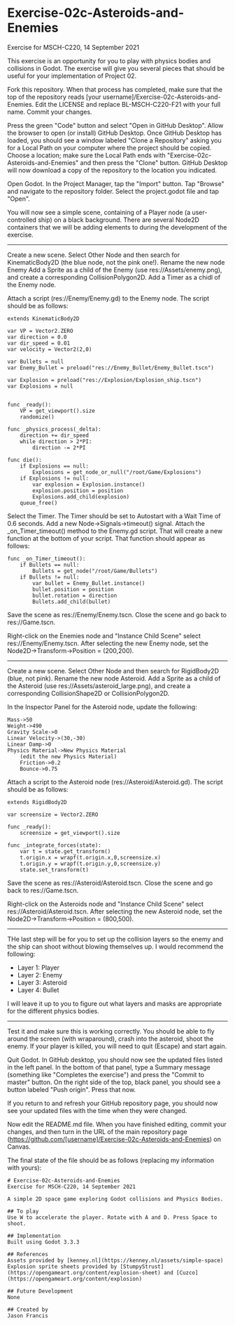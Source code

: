 # Exercise-02c-Asteroids-and-Enemies

Exercise for MSCH-C220, 14 September 2021

This exercise is an opportunity for you to play with physics bodies and collisions in Godot. The exercise will give you several pieces that should be useful for your implementation of Project 02.

Fork this repository. When that process has completed, make sure that the top of the repository reads [your username]/Exercise-02c-Asteroids-and-Enemies. Edit the LICENSE and replace BL-MSCH-C220-F21 with your full name. Commit your changes.

Press the green "Code" button and select "Open in GitHub Desktop". Allow the browser to open (or install) GitHub Desktop. Once GitHub Desktop has loaded, you should see a window labeled "Clone a Repository" asking you for a Local Path on your computer where the project should be copied. Choose a location; make sure the Local Path ends with "Exercise-02c-Asteroids-and-Enemies" and then press the "Clone" button. GitHub Desktop will now download a copy of the repository to the location you indicated.

Open Godot. In the Project Manager, tap the "Import" button. Tap "Browse" and navigate to the repository folder. Select the project.godot file and tap "Open".

You will now see a simple scene, containing of a Player node (a user-controlled ship) on a black background. There are several Node2D containers that we will be adding elements to during the development of the exercise.

---

Create a new scene. Select Other Node and then search for KinematicBody2D (the blue node, not the pink one!). Rename the new node Enemy Add a Sprite as a child of the Enemy (use res://Assets/enemy.png), and create a corresponding CollisionPolygon2D. Add a Timer as a chidl of the Enemy node.

Attach a script (res://Enemy/Enemy.gd) to the Enemy node. The script should be as follows:
```
extends KinematicBody2D

var VP = Vector2.ZERO
var direction = 0.0
var dir_speed = 0.01
var velocity = Vector2(2,0)

var Bullets = null
var Enemy_Bullet = preload("res://Enemy_Bullet/Enemy_Bullet.tscn")

var Explosion = preload("res://Explosion/Explosion_ship.tscn")
var Explosions = null


func _ready():
	VP = get_viewport().size
	randomize()

func _physics_process(_delta):
	direction += dir_speed
	while direction > 2*PI:
		direction -= 2*PI

func die():
	if Explosions == null:
		Explosions = get_node_or_null("/root/Game/Explosions")
	if Explosions != null:
		var explosion = Explosion.instance()
		explosion.position = position
		Explosions.add_child(explosion)
	queue_free()
```
Select the Timer. The Timer should be set to Autostart with a Wait Time of 0.6 seconds. Add a new Node->Signals->timeout() signal. Attach the _on_Timer_timeout() method to the Enemy.gd script. That will create a new function at the bottom of your script. That function should appear as follows:
```
func _on_Timer_timeout():
	if Bullets == null:
		Bullets = get_node("/root/Game/Bullets")
	if Bullets != null:
		var bullet = Enemy_Bullet.instance()
		bullet.position = position
		bullet.rotation = direction
		Bullets.add_child(bullet) 
```

Save the scene as res://Enemy/Enemy.tscn. Close the scene and go back to res://Game.tscn.

Right-click on the Enemies node and "Instance Child Scene" select res://Enemy/Enemy.tscn. After selecting the new Enemy node, set the Node2D->Transform->Position = (200,200).

---

Create a new scene. Select Other Node and then search for RigidBody2D (blue, not pink). Rename the new node Asteroid. Add a Sprite as a child of the Asteroid (use res://Assets/asteroid_large.png), and create a corresponding CollisionShape2D or CollisionPolygon2D.

In the Inspector Panel for the Asteroid node, update the following:
```
Mass->50
Weight->490
Gravity Scale->0
Linear Velocity->(30,-30)
Linear Damp->0
Physics Material->New Physics Material
    (edit the new Physics Material)
    Friction->0.2
    Bounce->0.75
```

Attach a script to the Asteroid node (res://Asteroid/Asteroid.gd). The script should be as follows:
```
extends RigidBody2D

var screensize = Vector2.ZERO

func _ready():
	screensize = get_viewport().size

func _integrate_forces(state):
	var t = state.get_transform()
	t.origin.x = wrapf(t.origin.x,0,screensize.x)
	t.origin.y = wrapf(t.origin.y,0,screensize.y)
	state.set_transform(t)
```

Save the scene as res://Asteroid/Asteroid.tscn. Close the scene and go back to res://Game.tscn.

Right-click on the Asteroids node and "Instance Child Scene" select res://Asteroid/Asteroid.tscn. After selecting the new Asteroid node, set the Node2D->Transform->Position = (800,500).

---

THe last step will be for you to set up the collision layers so the enemy and the ship can shoot without blowing themselves up. I would recommend the following:
 * Layer 1: Player
 * Layer 2: Enemy
 * Layer 3: Asteroid
 * Layer 4: Bullet

I will leave it up to you to figure out what layers and masks are appropriate for the different physics bodies.

---

Test it and make sure this is working correctly. You should be able to fly around the screen (with wraparound), crash into the asteroid, shoot the enemy. If your player is killed, you will need to quit (Escape) and start again.

Quit Godot. In GitHub desktop, you should now see the updated files listed in the left panel. In the bottom of that panel, type a Summary message (something like "Completes the exercise") and press the "Commit to master" button. On the right side of the top, black panel, you should see a button labeled "Push origin". Press that now.

If you return to and refresh your GitHub repository page, you should now see your updated files with the time when they were changed.

Now edit the README.md file. When you have finished editing, commit your changes, and then turn in the URL of the main repository page (https://github.com/[username]/Exercise-02c-Asteroids-and-Enemies) on Canvas.

The final state of the file should be as follows (replacing my information with yours):
```
# Exercise-02c-Asteroids-and-Enemies
Exercise for MSCH-C220, 14 September 2021

A simple 2D space game exploring Godot collisions and Physics Bodies.

## To play
Use W to accelerate the player. Rotate with A and D. Press Space to shoot.

## Implementation
Built using Godot 3.3.3

## References
Assets provided by [kenney.nl](https://kenney.nl/assets/simple-space)
Explosion sprite sheets provided by [StumpyStrust](https://opengameart.org/content/explosion-sheet) and [Cuzco](https://opengameart.org/content/explosion)

## Future Development
None

## Created by 
Jason Francis
```